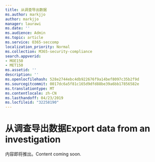 ```yaml
---
title: 从调查导出数据
ms.author: markjjo
author: markjjo
manager: laurawi
ms.date: ''
ms.audience: Admin
ms.topic: article
ms.service: O365-seccomp
localization_priority: Normal
ms.collection: M365-security-compliance
search.appverid:
- MOE150
- MET150
ms.assetid: ''
description: ''
ms.openlocfilehash: 528e2744ebc4db922676f9a14bef8097c35b2f9d
ms.sourcegitcommit: 0017dc6a5f81c165d9dfd88be39a6bb17856582e
ms.translationtype: MT
ms.contentlocale: zh-CN
ms.lasthandoff: 04/23/2019
ms.locfileid: "32258190"
---
```

# <a name="export-data-from-an-investigation"></a><span data-ttu-id="2c095-102">从调查导出数据</span><span class="sxs-lookup"><span data-stu-id="2c095-102">Export data from an investigation</span></span>

<span data-ttu-id="2c095-103">内容即将推出。</span><span class="sxs-lookup"><span data-stu-id="2c095-103">Content coming soon.</span></span>